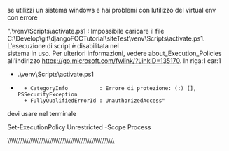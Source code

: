 se utilizzi un sistema windows e hai problemi con lutilizzo del virtual env con errore 

".\venv\Scripts\activate.ps1 : Impossibile caricare il file C:\Develop\git\djangoFCCTutorial\siteTest\venv\Scripts\activate.ps1. L'esecuzione di script è disabilitata nel        
sistema in uso. Per ulteriori informazioni, vedere about_Execution_Policies all'indirizzo https://go.microsoft.com/fwlink/?LinkID=135170.
In riga:1 car:1
+ .\venv\Scripts\activate.ps1
+ ~~~~~~~~~~~~~~~~~~~~~~~~~~~
    + CategoryInfo          : Errore di protezione: (:) [], PSSecurityException
    + FullyQualifiedErrorId : UnauthorizedAccess"

devi usare nel terminale 

Set-ExecutionPolicy Unrestricted -Scope Process

\\\\\\\\\\\\\\\\\\\\\\\\\\\\\\\\\\\\\\\\\\\\\\\\\\\\\\\\\\\\\\\\\\\\\\\\\\\\\\\\\\\\\\\\\\\\\\\\\\\\\\\\\\\\\\\ 

